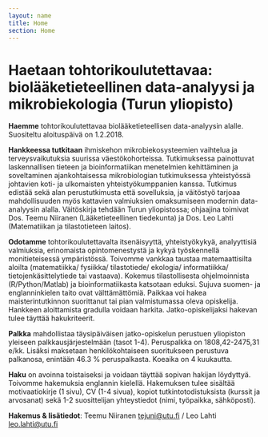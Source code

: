 ```yaml
---
layout: name
title: Home
section: Home
---
```



Haetaan tohtorikoulutettavaa: biolääketieteellinen data-analyysi ja mikrobiekologia (Turun yliopisto)
=======

**Haemme** tohtorikoulutettavaa biolääketieteellisen data-analyysin alalle. Suositeltu aloituspäivä on 1.2.2018.

**Hankkeessa tutkitaan** ihmiskehon mikrobiekosysteemien vaihtelua ja terveysvaikutuksia suurissa väestökohorteissa. Tutkimuksessa painottuvat laskennallisen tieteen ja bioinformatiikan menetelmien kehittäminen ja soveltaminen ajankohtaisessa mikrobiologian tutkimuksessa yhteistyössä johtavien koti- ja ulkomaisten yhteistyökumppanien kanssa. Tutkimus edistää sekä alan perustutkimusta että sovelluksia, ja väitöstyö tarjoaa mahdollisuuden myös kattavien valmiuksien omaksumiseen modernin data-analyysin alalla. Väitöskirja tehdään Turun yliopistossa; ohjaajina toimivat Dos. Teemu Niiranen (Lääketieteellinen tiedekunta) ja Dos. Leo Lahti (Matematiikan ja tilastotieteen laitos).

**Odotamme** tohtorikoulutettavalta itsenäisyyttä, yhteistyökykyä, analyyttisiä valmiuksia, erinomaista opintomenestystä ja kykyä työskennellä monitieteisessä ympäristössä. Toivomme vankkaa taustaa matemaattisilta aloilta (matematiikka/ fysiikka/ tilastotiede/ ekologia/ informatiikka/ tietojenkäsittelytiede tai vastaava). Kokemus tilastollisesta ohjelmoinnista (R/Python/Matlab) ja bioinformatiikasta katsotaan eduksi. Sujuva suomen- ja englanninkielen taito ovat välttämättömiä. Paikkaa voi hakea maisterintutkinnon suorittanut tai pian valmistumassa oleva opiskelija. Hankkeen aloittamista gradulla voidaan harkita. Jatko-opiskelijaksi hakevan tulee täyttää hakukriteerit.

**Palkka** mahdollistaa täysipäiväisen jatko-opiskelun perustuen yliopiston yleiseen palkkausjärjestelmään (tasot 1-4). Peruspalkka on 1808,42-2475,31 e/kk. Lisäksi maksetaan henkilökohtaiseen suoritukseen perustuva palkanosa, enintään 46.3 % peruspalkasta. Koeaika on 4 kuukautta.

**Haku** on avoinna toistaiseksi ja voidaan täyttää sopivan hakijan löydyttyä. Toivomme hakemuksia englannin kielellä. Hakemuksen tulee sisältää motivaatiokirje (1 sivu), CV (1-4 sivua), kopiot tutkintotodistuksista (kurssit ja arvosanat) sekä 1-2 suosittelijan yhteystiedot (nimi, työpaikka, sähköposti).

**Hakemus & lisätiedot**: Teemu Niiranen <tejuni@utu.fi> / Leo Lahti <leo.lahti@utu.fi>


